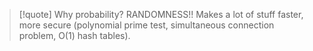 
>[!quote] Why probability? RANDOMNESS!!
>Makes a lot of stuff faster, more secure (polynomial prime test, simultaneous connection problem, O(1) hash tables).

